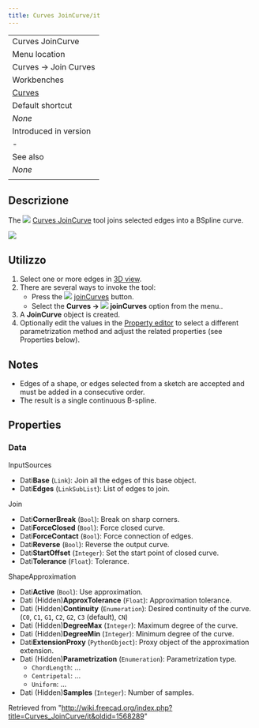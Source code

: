 ```yaml
---
title: Curves JoinCurve/it
---
```

|  |
| --- |
| Curves JoinCurve |
| Menu location |
| Curves → Join Curves |
| Workbenches |
| [Curves](/Curves_Workbench "Curves Workbench") |
| Default shortcut |
| *None* |
| Introduced in version |
| - |
| See also |
| *None* |
|  |

## Descrizione

The ![](/images/Curves_JoinCurve.svg) [Curves JoinCurve](/Curves_JoinCurve "Curves JoinCurve") tool joins selected edges into a BSpline curve.

![](/images/JoinCurve_pic1.jpg)

## Utilizzo

1. Select one or more edges in [3D view](/3D_view "3D view").
2. There are several ways to invoke the tool:
   * Press the ![](/images/Curves_JoinCurve.svg) [joinCurves](/Curves_JoinCurve "Curves JoinCurve") button.
   * Select the **Curves → ![](/images/Curves_JoinCurve.svg) joinCurves** option from the menu..
3. A **JoinCurve** object is created.
4. Optionally edit the values in the [Property editor](/Property_editor "Property editor") to select a different parametrization method and adjust the related properties (see Properties below).

## Notes

* Edges of a shape, or edges selected from a sketch are accepted and must be added in a consecutive order.
* The result is a single continuous B-spline.

## Properties

### Data

InputSources

* Dati**Base** (`Link`): Join all the edges of this base object.
* Dati**Edges** (`LinkSubList`): List of edges to join.

Join

* Dati**CornerBreak** (`Bool`): Break on sharp corners.
* Dati**ForceClosed** (`Bool`): Force closed curve.
* Dati**ForceContact** (`Bool`): Force connection of edges.
* Dati**Reverse** (`Bool`): Reverse the output curve.
* Dati**StartOffset** (`Integer`): Set the start point of closed curve.
* Dati**Tolerance** (`Float`): Tolerance.

ShapeApproximation

* Dati**Active** (`Bool`): Use approximation.
* Dati (Hidden)**ApproxTolerance** (`Float`): Approximation tolerance.
* Dati (Hidden)**Continuity** (`Enumeration`): Desired continuity of the curve. (`C0`, `C1`, `G1`, `C2`, `G2`, `C3` (default), `CN`)
* Dati (Hidden)**DegreeMax** (`Integer`): Maximum degree of the curve.
* Dati (Hidden)**DegreeMin** (`Integer`): Minimum degree of the curve.
* Dati**ExtensionProxy** (`PythonObject`): Proxy object of the approximation extension.
* Dati (Hidden)**Parametrization** (`Enumeration`): Parametrization type.
  + `ChordLength`: ...
  + `Centripetal`: ...
  + `Uniform`: ...
* Dati (Hidden)**Samples** (`Integer`): Number of samples.

Retrieved from "<http://wiki.freecad.org/index.php?title=Curves_JoinCurve/it&oldid=1568289>"